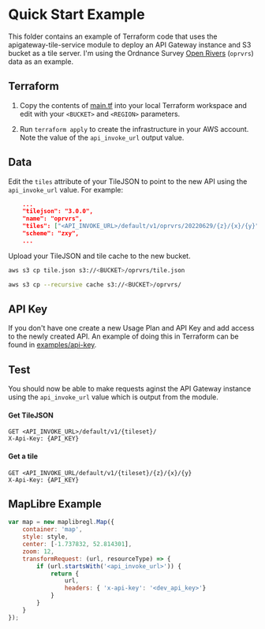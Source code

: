 # Quick Start Example

This folder contains an example of Terraform code that uses the apigateway-tile-service module to deploy an API Gateway instance and S3 bucket as a tile server. I'm using the Ordnance Survey [Open Rivers](https://www.ordnancesurvey.co.uk/business-government/products/open-map-rivers) (`oprvrs`) data as an example.

## Terraform

1. Copy the contents of [main.tf]() into your local Terraform workspace and edit with your `<BUCKET>` and `<REGION>` parameters.

1. Run `terraform apply` to create the infrastructure in your AWS account. Note the value of the `api_invoke_url` output value.

## Data

Edit the `tiles` attribute of your TileJSON to point to the new API using the `api_invoke_url` value. For example:

```json
    ...
	"tilejson": "3.0.0",
	"name": "oprvrs",
	"tiles": ["<API_INVOKE_URL>/default/v1/oprvrs/20220629/{z}/{x}/{y}"],
	"scheme": "zxy",
    ...
```

Upload your TileJSON and tile cache to the new bucket. 

```sh
aws s3 cp tile.json s3://<BUCKET>/oprvrs/tile.json
```

```sh
aws s3 cp --recursive cache s3://<BUCKET>/oprvrs/
```

## API Key

If you don't have one create a new Usage Plan and API Key and add access to the newly created API. An example of doing this in Terraform can be found in [examples/api-key](examples/api-key).

## Test

You should now be able to make requests aginst the API Gateway instance using the `api_invoke_url` value which is output from the module.

#### **Get TileJSON**
```http
GET <API_INVOKE_URL>/default/v1/{tileset}/
X-Api-Key: {API_KEY}
```

#### **Get a tile**
```http
GET <API_INVOKE_URL/default/v1/{tileset}/{z}/{x}/{y}
X-Api-Key: {API_KEY}
```

## MapLibre Example

```js
var map = new maplibregl.Map({
    container: 'map',
    style: style,
    center: [-1.737832, 52.814301],
    zoom: 12,
    transformRequest: (url, resourceType) => {
        if (url.startsWith('<api_invoke_url>')) {
            return {
                url,
                headers: { 'x-api-key': '<dev_api_key>'}
            }
        }
    }
});
```